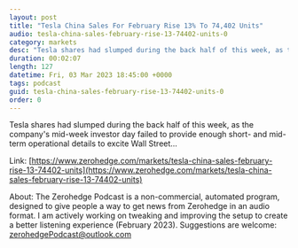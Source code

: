 ```yaml
---
layout: post
title: "Tesla China Sales For February Rise 13% To 74,402 Units"
audio: tesla-china-sales-february-rise-13-74402-units-0
category: markets
desc: "Tesla shares had slumped during the back half of this week, as the company's mid-week investor day failed to provide enough short- and mid-term operational details to excite Wall Street..."
duration: 00:02:07
length: 127
datetime: Fri, 03 Mar 2023 18:45:00 +0000
tags: podcast
guid: tesla-china-sales-february-rise-13-74402-units-0
order: 0
---
```

Tesla shares had slumped during the back half of this week, as the company's mid-week investor day failed to provide enough short- and mid-term operational details to excite Wall Street...

Link: [https://www.zerohedge.com/markets/tesla-china-sales-february-rise-13-74402-units](https://www.zerohedge.com/markets/tesla-china-sales-february-rise-13-74402-units)

About: The Zerohedge Podcast is a non-commercial, automated program, designed to give people a way to get news from Zerohedge in an audio format.  I am actively working on tweaking and improving the setup to create a better listening experience (February 2023).  Suggestions are welcome: [zerohedgePodcast@outlook.com](mailto:zerohedgePodcast@outlook.com)